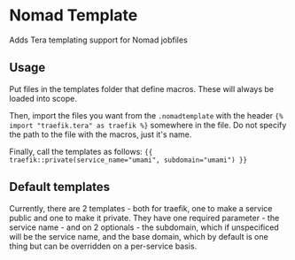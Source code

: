 # Nomad Template

Adds Tera templating support for Nomad jobfiles

## Usage

Put files in the templates folder that define macros. These will always be loaded into scope.

Then, import the files you want from the `.nomadtemplate` with the header `{% import "traefik.tera" as traefik %}` somewhere in the file. Do not specify the path to the file with the macros, just it's name.

Finally, call the templates as follows: `{{ traefik::private(service_name="umami", subdomain="umami") }}`

## Default templates

Currently, there are 2 templates - both for traefik, one to make a service public and one to make it private. They have one required parameter - the service name - and on 2 optionals - the subdomain, which if unspecificed will be the service name, and the base domain, which by default is one thing but can be overridden on a per-service basis. 
